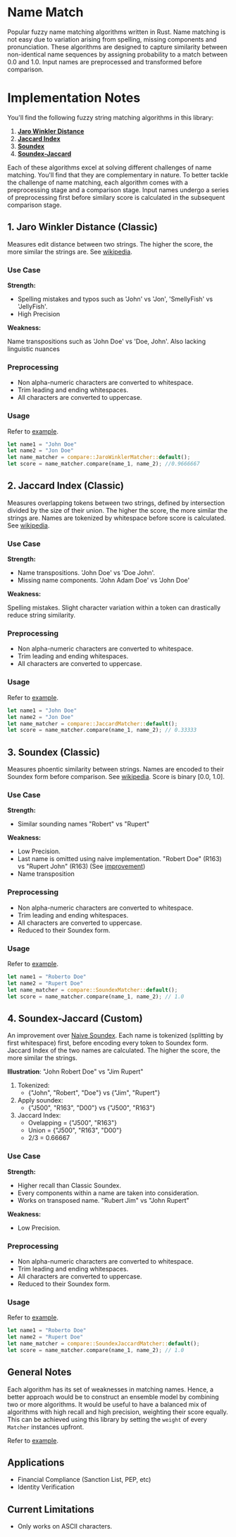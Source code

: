 # Name Match
Popular fuzzy name matching algorithms written in Rust. Name matching is not easy due to variation arising from spelling,
missing components and pronunciation. These algorithms are designed to
capture similarity between non-identical name sequences by assigning probability to a match between
0.0 and 1.0. Input names are preprocessed and transformed before comparison.

# Implementation Notes

You'll find the following fuzzy string matching algorithms in this library:

1. **[Jaro Winkler Distance](#1-jaro-winkler-distance-classic)**
2. **[Jaccard Index](#2-jaccard-index-classic)**
3. **[Soundex](#3-soundex-classic)**
4. **[Soundex-Jaccard](#4-soundex-jaccard-custom)**

Each of these algorithms excel at solving different challenges of name matching. You'll find that they are complementary in nature.
To better tackle the challenge of name matching, each algorithm comes with a preprocessing stage and a comparison stage.
Input names undergo a series of preprocessing first before similary score is calculated in the subsequent comparison stage.


## 1. Jaro Winkler Distance (Classic)

Measures edit distance between two strings. The higher the score, the more similar the strings are. See [wikipedia](https://en.wikipedia.org/wiki/Jaro%E2%80%93Winkler_distance).

### Use Case

**Strength:**

- Spelling mistakes and typos such as 'John' vs 'Jon', 'SmellyFish' vs 'JellyFish'.
- High Precision

**Weakness:**

Name transpositions such as 'John Doe' vs 'Doe, John'. Also lacking linguistic nuances

### Preprocessing

- Non alpha-numeric characters are converted to whitespace.
- Trim leading and ending whitespaces.
- All characters are converted to uppercase.

### Usage

Refer to [example](/examples/jaro_winkler.rs).

```rust
let name1 = "John Doe"
let name2 = "Jon Doe"
let name_matcher = compare::JaroWinklerMatcher::default();
let score = name_matcher.compare(name_1, name_2); //0.9666667
```

## 2. Jaccard Index (Classic)

Measures overlapping tokens between two strings, defined by intersection divided by the size of their union. The higher the score, the more similar the strings are.
Names are tokenized by whitespace before score is calculated. See [wikipedia](https://en.wikipedia.org/wiki/Jaccard_index).

### Use Case

**Strength:**

- Name transpositions. 'John Doe' vs 'Doe John'.
- Missing name components. 'John Adam Doe' vs 'John Doe'

**Weakness:**

Spelling mistakes. Slight character variation within a token can drastically reduce string similarity.

### Preprocessing

- Non alpha-numeric characters are converted to whitespace.
- Trim leading and ending whitespaces.
- All characters are converted to uppercase.

### Usage

Refer to [example](/examples/jaccard.rs).

```rust
let name1 = "John Doe"
let name2 = "Jon Doe"
let name_matcher = compare::JaccardMatcher::default();
let score = name_matcher.compare(name_1, name_2); // 0.33333
```

## 3. Soundex (Classic)

Measures phoentic similarity between strings. Names are encoded to their Soundex form before comparison. See [wikipedia](https://en.wikipedia.org/wiki/Soundex).
Score is binary [0.0, 1.0].

### Use Case

**Strength:**

- Similar sounding names "Robert" vs "Rupert"

**Weakness:**

- Low Precision.
- Last name is omitted using naive implementation. "Robert Doe" (R163) vs "Rupert John" (R163) (See [improvement](#4-soundexjaccard-custom))
- Name transposition

### Preprocessing

- Non alpha-numeric characters are converted to whitespace.
- Trim leading and ending whitespaces.
- All characters are converted to uppercase.
- Reduced to their Soundex form.

### Usage

Refer to [example](/examples/soundex.rs).

```rust
let name1 = "Roberto Doe"
let name2 = "Rupert Doe"
let name_matcher = compare::SoundexMatcher::default();
let score = name_matcher.compare(name_1, name_2); // 1.0
```

## 4. Soundex-Jaccard (Custom)

An improvement over [Naive Soundex](#3-soundex-classic). Each name is tokenized (splitting by first whitespace) first, before encoding every token to Soundex form. Jaccard Index of the two names
are calculated. The higher the score, the more similar the strings.

**Illustration**: "John Robert Doe" vs "Jim Rupert"

1. Tokenized:
   - {"John", "Robert", "Doe"} vs {"Jim", "Rupert"}
2. Apply soundex:
   - {"J500", "R163", "D00"} vs {"J500", "R163"}
3. Jaccard Index:
   - Ovelapping = {"J500", "R163"}
   - Union = {"J500", "R163", "D00"}  
   - 2/3 = 0.66667

### Use Case

**Strength:**

- Higher recall than Classic Soundex.
- Every components within a name are taken into consideration.
- Works on transposed name. "Rubert Jim" vs "John Rupert"

**Weakness:**

- Low Precision.

### Preprocessing

- Non alpha-numeric characters are converted to whitespace.
- Trim leading and ending whitespaces.
- All characters are converted to uppercase.
- Reduced to their Soundex form.

### Usage

Refer to [example](/examples/soundex.rs).

```rust
let name1 = "Roberto Doe"
let name2 = "Rupert Doe"
let name_matcher = compare::SoundexJaccardMatcher::default();
let score = name_matcher.compare(name_1, name_2); // 1.0
```

## General Notes

Each algorithm has its set of weaknesses in matching names. Hence, a better approach would be to construct an ensemble model by combining two or more algorithms.
It would be useful to have a balanced mix of algorithms with high recall and high precision, weighting their score equally. This can be achieved using this 
library by setting the `weight` of every `Matcher` instances upfront.

Refer to [example](/examples/ensemble.rs).


## Applications

- Financial Compliance (Sanction List, PEP, etc)
- Identity Verification

## Current Limitations

- Only works on ASCII characters.
